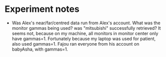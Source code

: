Experiment notes
============================

- Was Alex's near/far/centred data run from Alex's account. What was the monitor gammas being used? was "mitsubishi" successfully retrieved? It seems not, because on my machine, all monitors in monitor center only have gammas=1. Fortunately because my laptop was used for patient, also used gammas=1. Fajou ran everyone from his account on babyAsha, with gammas=1.  
